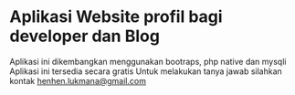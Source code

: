 # Aplikasi Website profil bagi developer dan Blog
Aplikasi ini dikembangkan menggunakan bootraps, php native dan mysqli
Aplikasi ini tersedia secara gratis
Untuk melakukan tanya jawab silahkan kontak henhen.lukmana@gmail.com
